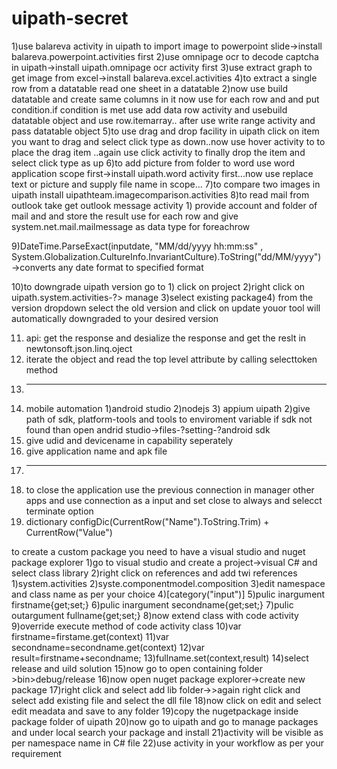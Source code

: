 # uipath-secret

1)use balareva activity in uipath to import image to powerpoint slide->install balareva.powerpoint.activities first
2)use omnipage ocr to decode captcha in uipath->install uipath.omnipage ocr activity first
3)use extract graph to get image from excel->install balareva.excel.activities
4)to extract a single row from a datatable read one sheet in a datatable 2)now use build datatable and create same columns in it now use for each row and and put condition.if  condition is met use add data row activity and usebuild datatable object and use row.itemarray.. after use write range activity and pass datatable object
5)to use drag and drop facility in uipath click on item you want to drag and select click type as down..now use hover activity to to place the drag item ..again use click activity to finally drop the item and select click type as up
6)to add picture from folder to word use word application scope first->install uipath.word activity first...now use replace text or picture and supply file name in scope...
7)to compare two images in uipath install uipathteam.imagecomparison.activities
8)to read mail from outlook take get outlook message activity 1) provide account and folder of mail and and store the result use 
  for each row and give system.net.mail.mailmessage as data type for foreachrow
  
9)DateTime.ParseExact(inputdate, "MM/dd/yyyy hh:mm:ss" , System.Globalization.CultureInfo.InvariantCulture).ToString("dd/MM/yyyy")
  ->converts any date format to specified format
  
10)to downgrade uipath version go to 1) click on project 2)right click on uipath.system.activities-?> manage 3)select existing package4) from the version dropdown select the old version and click on update youor tool will automatically downgraded to your desired version  

11) api: get the response and desialize the response and get the reslt in newtonsoft.json.linq.oject
12) iterate  the object and read the top level attribute by calling selecttoken method
13) -------------------------------------------------------------------------------------------------
14) mobile automation
  1)android studio 2)nodejs 3) appium uipath
  2)give path of sdk, platform-tools and tools to enviroment variable if sdk not found than open andrid studio->files-?setting-?android sdk
  3) give udid and devicename in capability seperately
  4) give application name and apk file 
  5) ---------------------------------------------------------------------------
  6) to close the application use the previous connection in manager other apps and use connection  as a input and set close to always and selecct terminate option
  7) dictionary configDic(CurrentRow("Name").ToString.Trim) + CurrentRow("Value")


to create a custom package you need to have a visual studio and nuget package explorer
1)go to visual studio and create a project->visual C# and select class library
2)right click on references and add twi references 1)system.activities 2)syste.componentmodel.composition
3)edit namespace and class name as per your choice
4)[category("input")]
5)pulic inargument<String> firstname{get;set;}
6)pulic inargument<String> secondname{get;set;}
7)pulic outargument<String> fullname{get;set;}
8)now extend class with code activity
9)override execute method of code activity class
10)var firstname=firstame.get(context)
11)var secondname=secondname.get(context)
12)var result=firstname+secondname;
13)fullname.set(context,result)
14)select release and uild solution
15)now go to open containing folder >bin>debug/release
16)now open nuget package explorer->create new package
17)right click and select add lib folder->>again right click and select add existing file and select the dll file
18)now click on edit and select edit meadata and save to any folder 
19)copy the nugetpackage inside package folder of uipath
20)now go to uipath and go to manage packages and under local search your package and install
21)activity will be visible as per namespace name in C# file
22)use activity in your workflow as per your requirement
